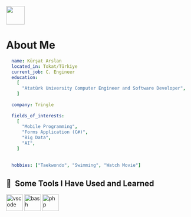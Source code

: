 <a href="https://www.instagram.com/krs.arslan/">
  <img height="50" src="https://user-images.githubusercontent.com/46517096/166974368-9798f39f-1f46-499c-b14e-81f0a3f83a06.png"/>
</a>


# About Me

```yaml
  name: Kürşat Arslan
  located_in: Tokat/Türkiye
  current_job: C. Engineer
  education: 
    [
      "Atatürk University Computer Engineer and Software Developer",
    ]
  
  company: Tringle
  
  fields_of_interests: 
    [
      "Mobile Programming",
      "Forms Application (C#)",
      "Big Data",
      "AI",
    ]
    
  
  hobbies: ["Taekwondo", "Swimming", "Watch Movie"]
```

<h2> 🚀 &nbsp;Some Tools I Have Used and Learned</h2>
<p align="left">
<img src="https://cdn.jsdelivr.net/gh/devicons/devicon/icons/vscode/vscode-original.svg" alt="vscode" width="45" height="45"/>
<img src="https://cdn.jsdelivr.net/gh/devicons/devicon/icons/bash/bash-original.svg" alt="bash" width="45" height="45"/>
<img src="https://cdn.jsdelivr.net/gh/devicons/devicon/icons/php/php-original.svg" alt="php" width="45" height="45"/>
</p>
